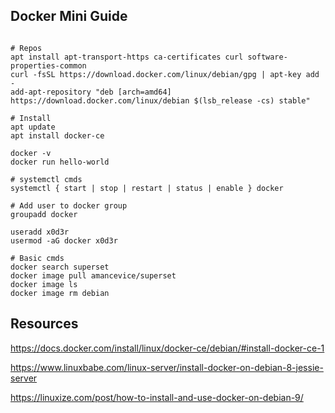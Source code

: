 ## Docker Mini Guide

```shell

# Repos
apt install apt-transport-https ca-certificates curl software-properties-common
curl -fsSL https://download.docker.com/linux/debian/gpg | apt-key add -
add-apt-repository "deb [arch=amd64] https://download.docker.com/linux/debian $(lsb_release -cs) stable"

# Install
apt update
apt install docker-ce

docker -v
docker run hello-world

# systemctl cmds
systemctl { start | stop | restart | status | enable } docker

# Add user to docker group
groupadd docker

useradd x0d3r
usermod -aG docker x0d3r

# Basic cmds
docker search superset
docker image pull amancevice/superset
docker image ls
docker image rm debian
```

## Resources
https://docs.docker.com/install/linux/docker-ce/debian/#install-docker-ce-1

https://www.linuxbabe.com/linux-server/install-docker-on-debian-8-jessie-server

https://linuxize.com/post/how-to-install-and-use-docker-on-debian-9/
